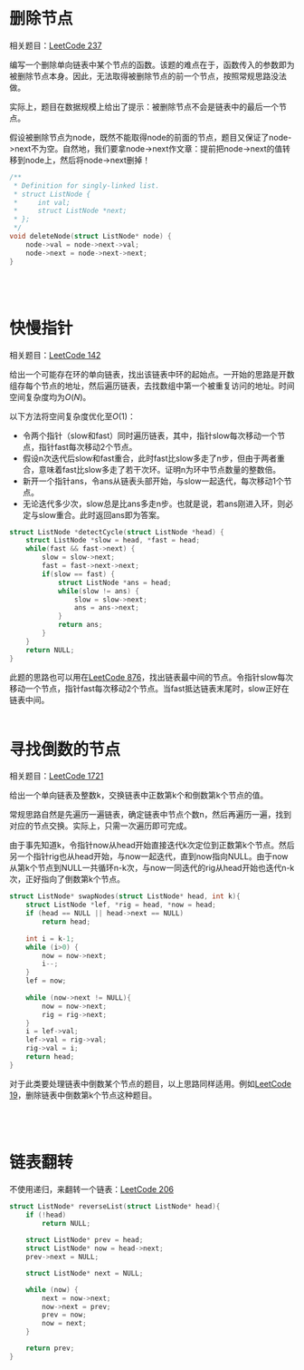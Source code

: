 # 删除节点
相关题目：[LeetCode 237](https://leetcode.com/problems/delete-node-in-a-linked-list/)

编写一个删除单向链表中某个节点的函数。该题的难点在于，函数传入的参数即为被删除节点本身。因此，无法取得被删除节点的前一个节点，按照常规思路没法做。

实际上，题目在数据规模上给出了提示：被删除节点不会是链表中的最后一个节点。

假设被删除节点为node，既然不能取得node的前面的节点，题目又保证了node->next不为空。自然地，我们要拿node->next作文章：提前把node->next的值转移到node上，然后将node->next删掉！
```cpp
/**
 * Definition for singly-linked list.
 * struct ListNode {
 *     int val;
 *     struct ListNode *next;
 * };
 */
void deleteNode(struct ListNode* node) {    
    node->val = node->next->val;
    node->next = node->next->next;   
}
```
<br/><br/>

# 快慢指针
相关题目：[LeetCode 142](https://leetcode.com/problems/linked-list-cycle-ii/)

给出一个可能存在环的单向链表，找出该链表中环的起始点。一开始的思路是开数组存每个节点的地址，然后遍历链表，去找数组中第一个被重复访问的地址。时间空间复杂度均为$O(N)$。

以下方法将空间复杂度优化至$O(1)$：
- 令两个指针（slow和fast）同时遍历链表，其中，指针slow每次移动一个节点，指针fast每次移动2个节点。
- 假设n次迭代后slow和fast重合，此时fast比slow多走了n步，但由于两者重合，意味着fast比slow多走了若干次环。证明n为环中节点数量的整数倍。
- 新开一个指针ans，令ans从链表头部开始，与slow一起迭代，每次移动1个节点。
- 无论迭代多少次，slow总是比ans多走n步。也就是说，若ans刚进入环，则必定与slow重合。此时返回ans即为答案。
```cpp
struct ListNode *detectCycle(struct ListNode *head) {
    struct ListNode *slow = head, *fast = head;
    while(fast && fast->next) {
        slow = slow->next;
        fast = fast->next->next;
        if(slow == fast) {
            struct ListNode *ans = head;
            while(slow != ans) {
                slow = slow->next;
                ans = ans->next;
            }
            return ans;
        }
    }
    return NULL;
}
```
此题的思路也可以用在[LeetCode 876](https://leetcode.com/problems/middle-of-the-linked-list/)，找出链表最中间的节点。令指针slow每次移动一个节点，指针fast每次移动2个节点。当fast抵达链表末尾时，slow正好在链表中间。
<br/><br/>

# 寻找倒数的节点
相关题目：[LeetCode 1721](https://leetcode.com/problems/swapping-nodes-in-a-linked-list/)

给出一个单向链表及整数k，交换链表中正数第k个和倒数第k个节点的值。

常规思路自然是先遍历一遍链表，确定链表中节点个数n，然后再遍历一遍，找到对应的节点交换。实际上，只需一次遍历即可完成。

由于事先知道k，令指针now从head开始直接迭代k次定位到正数第k个节点。然后另一个指针rig也从head开始，与now一起迭代，直到now指向NULL。由于now从第k个节点到NULL一共循环n-k次，与now一同迭代的rig从head开始也迭代n-k次，正好指向了倒数第k个节点。

```cpp
struct ListNode* swapNodes(struct ListNode* head, int k){
    struct ListNode *lef, *rig = head, *now = head;    
    if (head == NULL || head->next == NULL)
        return head;
    
    int i = k-1;
    while (i>0) {
        now = now->next;
        i--;
    }    
    lef = now;
  
    while (now->next != NULL){
        now = now->next;
        rig = rig->next;
    }
    i = lef->val;
    lef->val = rig->val;
    rig->val = i;
    return head;
}
```

对于此类要处理链表中倒数某个节点的题目，以上思路同样适用。例如[LeetCode 19](https://leetcode.com/problems/remove-nth-node-from-end-of-list/)，删除链表中倒数第k个节点这种题目。

<br/><br/>

# 链表翻转

不使用递归，来翻转一个链表：[LeetCode 206](https://leetcode.com/problems/reverse-linked-list/description/)

```cpp
struct ListNode* reverseList(struct ListNode* head){
    if (!head)
        return NULL;
    
    struct ListNode* prev = head;
    struct ListNode* now = head->next;
    prev->next = NULL;

    struct ListNode* next = NULL;

    while (now) {
        next = now->next;
        now->next = prev;
        prev = now;
        now = next;
    }

    return prev;
}


```